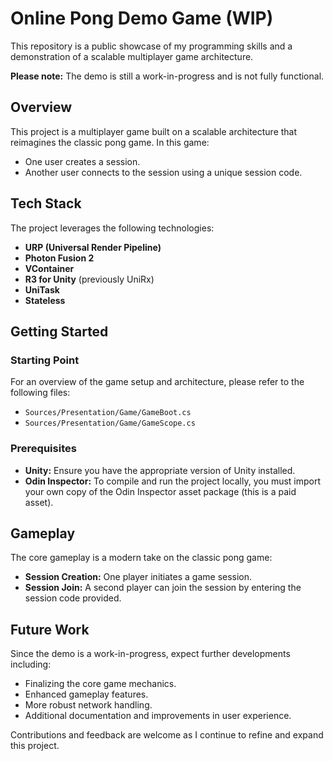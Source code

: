 ﻿# Online Pong Demo Game (WIP)

This repository is a public showcase of my programming skills and a demonstration of a scalable multiplayer game architecture.

**Please note:** The demo is still a work-in-progress and is not fully functional.

## Overview

This project is a multiplayer game built on a scalable architecture that reimagines the classic pong game. In this game:
- One user creates a session.
- Another user connects to the session using a unique session code.

## Tech Stack

The project leverages the following technologies:
- **URP (Universal Render Pipeline)**
- **Photon Fusion 2**
- **VContainer**
- **R3 for Unity** (previously UniRx)
- **UniTask**
- **Stateless**

## Getting Started

### Starting Point

For an overview of the game setup and architecture, please refer to the following files:
- `Sources/Presentation/Game/GameBoot.cs`
- `Sources/Presentation/Game/GameScope.cs`

### Prerequisites

- **Unity:** Ensure you have the appropriate version of Unity installed.
- **Odin Inspector:** To compile and run the project locally, you must import your own copy of the Odin Inspector asset package (this is a paid asset).

## Gameplay

The core gameplay is a modern take on the classic pong game:
- **Session Creation:** One player initiates a game session.
- **Session Join:** A second player can join the session by entering the session code provided.

## Future Work

Since the demo is a work-in-progress, expect further developments including:
- Finalizing the core game mechanics.
- Enhanced gameplay features.
- More robust network handling.
- Additional documentation and improvements in user experience.

Contributions and feedback are welcome as I continue to refine and expand this project.
